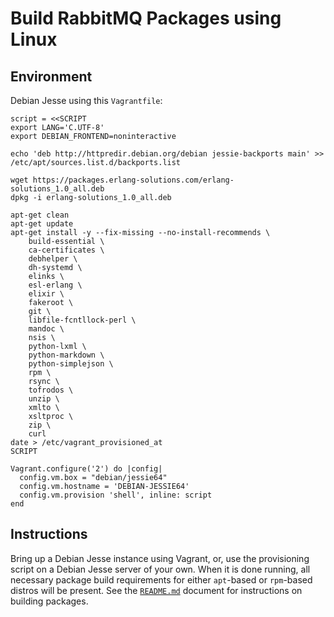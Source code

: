 # Build RabbitMQ Packages using Linux


## Environment

Debian Jesse using this `Vagrantfile`:

```
script = <<SCRIPT
export LANG='C.UTF-8'
export DEBIAN_FRONTEND=noninteractive

echo 'deb http://httpredir.debian.org/debian jessie-backports main' >> /etc/apt/sources.list.d/backports.list

wget https://packages.erlang-solutions.com/erlang-solutions_1.0_all.deb
dpkg -i erlang-solutions_1.0_all.deb

apt-get clean
apt-get update
apt-get install -y --fix-missing --no-install-recommends \
	build-essential \
	ca-certificates \
	debhelper \
	dh-systemd \
	elinks \
	esl-erlang \
	elixir \
	fakeroot \
	git \
	libfile-fcntllock-perl \
	mandoc \
	nsis \
	python-lxml \
	python-markdown \
	python-simplejson \
	rpm \
	rsync \
	tofrodos \
	unzip \
	xmlto \
	xsltproc \
	zip \
	curl
date > /etc/vagrant_provisioned_at
SCRIPT

Vagrant.configure('2') do |config|
  config.vm.box = "debian/jessie64"
  config.vm.hostname = 'DEBIAN-JESSIE64'
  config.vm.provision 'shell', inline: script
end
```

## Instructions

Bring up a Debian Jesse instance using Vagrant, or, use the provisioning script
on a Debian Jesse server of your own. When it is done running, all necessary
package build requirements for either `apt`-based or `rpm`-based distros will
be present. See the [`README.md`](README.md#tldr) document for instructions on
building packages.
